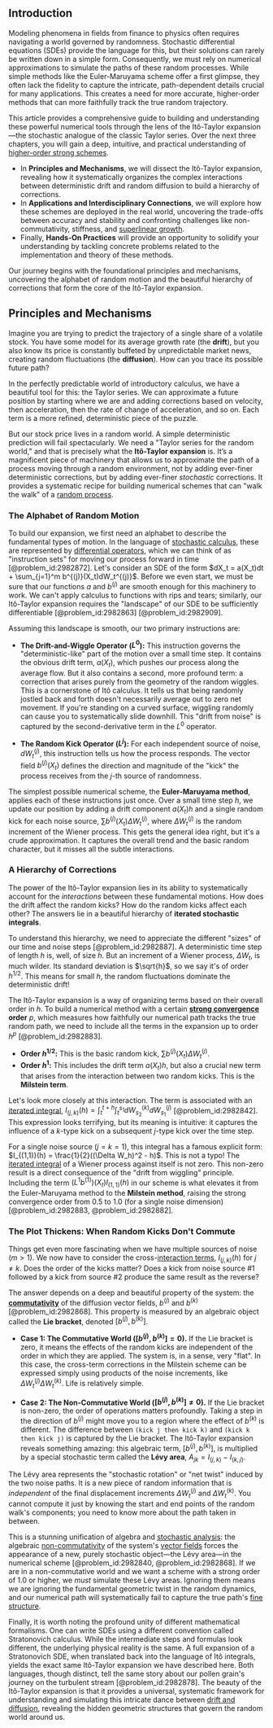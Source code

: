 ## Introduction
Modeling phenomena in fields from finance to physics often requires navigating a world governed by randomness. Stochastic differential equations (SDEs) provide the language for this, but their solutions can rarely be written down in a simple form. Consequently, we must rely on numerical approximations to simulate the paths of these random processes. While simple methods like the Euler-Maruyama scheme offer a first glimpse, they often lack the fidelity to capture the intricate, path-dependent details crucial for many applications. This creates a need for more accurate, higher-order methods that can more faithfully track the true random trajectory.

This article provides a comprehensive guide to building and understanding these powerful numerical tools through the lens of the Itô-Taylor expansion—the stochastic analogue of the classic Taylor series. Over the next three chapters, you will gain a deep, intuitive, and practical understanding of [higher-order strong schemes](@article_id:637028).

-   In **Principles and Mechanisms**, we will dissect the Itô-Taylor expansion, revealing how it systematically organizes the complex interactions between deterministic drift and random diffusion to build a hierarchy of corrections.
-   In **Applications and Interdisciplinary Connections**, we will explore how these schemes are deployed in the real world, uncovering the trade-offs between accuracy and stability and confronting challenges like non-commutativity, stiffness, and [superlinear growth](@article_id:166881).
-   Finally, **Hands-On Practices** will provide an opportunity to solidify your understanding by tackling concrete problems related to the implementation and theory of these methods.

Our journey begins with the foundational principles and mechanisms, uncovering the alphabet of random motion and the beautiful hierarchy of corrections that form the core of the Itô-Taylor expansion.

## Principles and Mechanisms

Imagine you are trying to predict the trajectory of a single share of a volatile stock. You have some model for its average growth rate (the **drift**), but you also know its price is constantly buffeted by unpredictable market news, creating random fluctuations (the **diffusion**). How can you trace its possible future path?

In the perfectly predictable world of introductory calculus, we have a beautiful tool for this: the Taylor series. We can approximate a future position by starting where we are and adding corrections based on velocity, then acceleration, then the rate of change of acceleration, and so on. Each term is a more refined, deterministic piece of the puzzle.

But our stock price lives in a random world. A simple deterministic prediction will fail spectacularly. We need a "Taylor series for the random world," and that is precisely what the **Itô-Taylor expansion** is. It’s a magnificent piece of machinery that allows us to approximate the path of a process moving through a random environment, not by adding ever-finer deterministic corrections, but by adding ever-finer *stochastic* corrections. It provides a systematic recipe for building numerical schemes that can "walk the walk" of a [random process](@article_id:269111).

### The Alphabet of Random Motion

To build our expansion, we first need an alphabet to describe the fundamental types of motion. In the language of [stochastic calculus](@article_id:143370), these are represented by [differential operators](@article_id:274543), which we can think of as "instruction sets" for moving our process forward in time [@problem_id:2982872]. Let's consider an SDE of the form $dX_t = a(X_t)dt + \sum_{j=1}^m b^{(j)}(X_t)dW_t^{(j)}$. Before we even start, we must be sure that our functions $a$ and $b^{(j)}$ are smooth enough for this machinery to work. We can't apply calculus to functions with rips and tears; similarly, our Itô-Taylor expansion requires the "landscape" of our SDE to be sufficiently differentiable [@problem_id:2982863] [@problem_id:2982909].

Assuming this landscape is smooth, our two primary instructions are:

-   **The Drift-and-Wiggle Operator ($L^0$):** This instruction governs the "deterministic-like" part of the motion over a small time step. It contains the obvious drift term, $a(X_t)$, which pushes our process along the average flow. But it also contains a second, more profound term: a correction that arises purely from the geometry of the random wiggles. This is a cornerstone of Itô calculus. It tells us that being randomly jostled back and forth doesn't necessarily average out to zero net movement. If you're standing on a curved surface, wiggling randomly can cause you to systematically slide downhill. This "drift from noise" is captured by the second-derivative term in the $L^0$ operator.

-   **The Random Kick Operator ($L^j$):** For each independent source of noise, $dW_t^{(j)}$, this instruction tells us how the process responds. The vector field $b^{(j)}(X_t)$ defines the direction and magnitude of the "kick" the process receives from the $j$-th source of randomness.

The simplest possible numerical scheme, the **Euler-Maruyama method**, applies each of these instructions just once. Over a small time step $h$, we update our position by adding a drift component $a(X_t)h$ and a single random kick for each noise source, $\sum b^{(j)}(X_t)\Delta W_t^{(j)}$, where $\Delta W_t^{(j)}$ is the random increment of the Wiener process. This gets the general idea right, but it's a crude approximation. It captures the overall trend and the basic random character, but it misses all the subtle interactions.

### A Hierarchy of Corrections

The power of the Itô-Taylor expansion lies in its ability to systematically account for the *interactions* between these fundamental motions. How does the drift affect the random kicks? How do the random kicks affect each other? The answers lie in a beautiful hierarchy of **iterated stochastic integrals**.

To understand this hierarchy, we need to appreciate the different "sizes" of our time and noise steps [@problem_id:2982887]. A deterministic time step of length $h$ is, well, of size $h$. But an increment of a Wiener process, $\Delta W_t$, is much wilder. Its standard deviation is $\sqrt{h}$, so we say it's of order $h^{1/2}$. This means for small $h$, the random fluctuations dominate the deterministic drift!

The Itô-Taylor expansion is a way of organizing terms based on their overall order in $h$. To build a numerical method with a certain **[strong convergence](@article_id:139001) order** $p$, which measures how faithfully our numerical path tracks the true random path, we need to include all the terms in the expansion up to order $h^p$ [@problem_id:2982883].

-   **Order $h^{1/2}$:** This is the basic random kick, $\sum b^{(j)}(X_t) \Delta W_t^{(j)}$.
-   **Order $h^{1}$:** This includes the drift term $a(X_t)h$, but also a crucial new term that arises from the interaction between two random kicks. This is the **Milstein term**.

Let's look more closely at this interaction. The term is associated with an [iterated integral](@article_id:138219), $I_{(j,k)}(h) = \int_t^{t+h} \int_t^{s_1} dW_{s_2}^{(k)} dW_{s_1}^{(j)}$ [@problem_id:2982842]. This expression looks terrifying, but its meaning is intuitive: it captures the influence of a $k$-type kick on a subsequent $j$-type kick over the time step.

For a single noise source ($j=k=1$), this integral has a famous explicit form:
$I_{(1,1)}(h) = \frac{1}{2}((\Delta W_h)^2 - h)$.
This is not a typo! The [iterated integral](@article_id:138219) of a Wiener process against itself is not zero. This non-zero result is a direct consequence of the "drift from wiggling" principle. Including the term $(L^1 b^{(1)})(X_t) I_{(1,1)}(h)$ in our scheme is what elevates it from the Euler-Maruyama method to the **Milstein method**, raising the strong convergence order from 0.5 to 1.0 (for a single noise dimension) [@problem_id:2982883, @problem_id:2982882].

### The Plot Thickens: When Random Kicks Don't Commute

Things get even more fascinating when we have multiple sources of noise ($m>1$). We now have to consider the cross-[interaction terms](@article_id:636789), $I_{(j,k)}(h)$ for $j \neq k$. Does the order of the kicks matter? Does a kick from noise source #1 followed by a kick from source #2 produce the same result as the reverse?

The answer depends on a deep and beautiful property of the system: the **[commutativity](@article_id:139746)** of the diffusion vector fields, $b^{(j)}$ and $b^{(k)}$ [@problem_id:2982868]. This property is measured by an algebraic object called the **Lie bracket**, denoted $[b^{(j)}, b^{(k)}]$.

-   **Case 1: The Commutative World ($[b^{(j)}, b^{(k)}] = 0$).**
    If the Lie bracket is zero, it means the effects of the random kicks are independent of the order in which they are applied. The system is, in a sense, very "flat". In this case, the cross-term corrections in the Milstein scheme can be expressed simply using products of the noise increments, like $\Delta W_t^{(j)} \Delta W_t^{(k)}$. Life is relatively simple.

-   **Case 2: The Non-Commutative World ($[b^{(j)}, b^{(k)}] \neq 0$).**
    If the Lie bracket is non-zero, the order of operations matters profoundly. Taking a step in the direction of $b^{(j)}$ might move you to a region where the effect of $b^{(k)}$ is different. The difference between `(kick j then kick k)` and `(kick k then kick j)` is captured by the Lie bracket. The Itô-Taylor expansion reveals something amazing: this algebraic term, $[b^{(j)}, b^{(k)}]$, is multiplied by a special stochastic term called the **Lévy area**, $A_{jk} = I_{(j,k)} - I_{(k,j)}$.

The Lévy area represents the "stochastic rotation" or "net twist" induced by the two noise paths. It is a new piece of random information that is *independent* of the final displacement increments $\Delta W_t^{(j)}$ and $\Delta W_t^{(k)}$. You cannot compute it just by knowing the start and end points of the random walk's components; you need to know more about the path taken in between.

This is a stunning unification of algebra and [stochastic analysis](@article_id:188315): the algebraic [non-commutativity](@article_id:153051) of the system's [vector fields](@article_id:160890) forces the appearance of a new, purely stochastic object—the Lévy area—in the numerical scheme [@problem_id:2982840, @problem_id:2982868]. If we are in a non-commutative world and we want a scheme with a strong order of 1.0 or higher, we *must* simulate these Lévy areas. Ignoring them means we are ignoring the fundamental geometric twist in the random dynamics, and our numerical path will systematically fail to capture the true path's [fine structure](@article_id:140367).

Finally, it is worth noting the profound unity of different mathematical formalisms. One can write SDEs using a different convention called Stratonovich calculus. While the intermediate steps and formulas look different, the underlying physical reality is the same. A full expansion of a Stratonovich SDE, when translated back into the language of Itô integrals, yields the exact same Itô-Taylor expansion we have described here. Both languages, though distinct, tell the same story about our pollen grain's journey on the turbulent stream [@problem_id:2982878]. The beauty of the Itô-Taylor expansion is that it provides a universal, systematic framework for understanding and simulating this intricate dance between [drift and diffusion](@article_id:148322), revealing the hidden geometric structures that govern the random world around us.